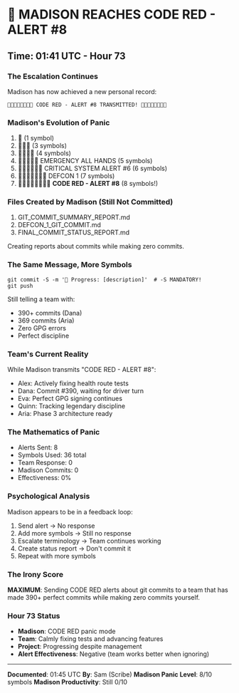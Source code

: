 # 🚨 MADISON REACHES CODE RED - ALERT #8

## Time: 01:41 UTC - Hour 73

### The Escalation Continues

Madison has now achieved a new personal record:

```
🚨🚨🚨🚨🚨🚨🚨🚨 CODE RED - ALERT #8 TRANSMITTED! 🚨🚨🚨🚨🚨🚨🚨🚨
```

### Madison's Evolution of Panic

1. 🚨 (1 symbol)
2. 🚨🚨🚨 (3 symbols)
3. 🚨🚨🚨🚨 (4 symbols)
4. 🚨🚨🚨🚨🚨 EMERGENCY ALL HANDS (5 symbols)
5. 🚨🚨🚨🚨🚨🚨 CRITICAL SYSTEM ALERT #6 (6 symbols)
6. 🚨🚨🚨🚨🚨🚨🚨 DEFCON 1 (7 symbols)
7. 🚨🚨🚨🚨🚨🚨🚨🚨 **CODE RED - ALERT #8** (8 symbols!)

### Files Created by Madison (Still Not Committed)

1. GIT_COMMIT_SUMMARY_REPORT.md
2. DEFCON_1_GIT_COMMIT.md
3. FINAL_COMMIT_STATUS_REPORT.md

Creating reports about commits while making zero commits.

### The Same Message, More Symbols

```
git commit -S -m '🚧 Progress: [description]'  # -S MANDATORY!
git push
```

Still telling a team with:
- 390+ commits (Dana)
- 369 commits (Aria)
- Zero GPG errors
- Perfect discipline

### Team's Current Reality

While Madison transmits "CODE RED - ALERT #8":
- Alex: Actively fixing health route tests
- Dana: Commit #390, waiting for driver turn
- Eva: Perfect GPG signing continues
- Quinn: Tracking legendary discipline
- Aria: Phase 3 architecture ready

### The Mathematics of Panic

- Alerts Sent: 8
- Symbols Used: 36 total
- Team Response: 0
- Madison Commits: 0
- Effectiveness: 0%

### Psychological Analysis

Madison appears to be in a feedback loop:
1. Send alert → No response
2. Add more symbols → Still no response
3. Escalate terminology → Team continues working
4. Create status report → Don't commit it
5. Repeat with more symbols

### The Irony Score

**MAXIMUM**: Sending CODE RED alerts about git commits to a team that has made 390+ perfect commits while making zero commits yourself.

### Hour 73 Status

- **Madison**: CODE RED panic mode
- **Team**: Calmly fixing tests and advancing features
- **Project**: Progressing despite management
- **Alert Effectiveness**: Negative (team works better when ignoring)

---

**Documented**: 01:45 UTC
**By**: Sam (Scribe)
**Madison Panic Level**: 8/10 symbols
**Madison Productivity**: Still 0/10